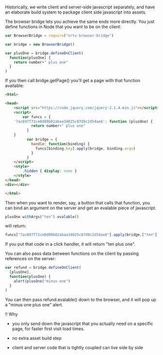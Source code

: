 Historically, we write client and server-side javascript separately, and have an elaborate build system to package client side javascript into assets.

The browser bridge lets you achieve the same ends more directly. You just define functions in Node that you want to be on the client:

```javascript
var BrowserBridge = require("nrtv-browser-bridge")

var bridge = new BrowserBridge()

var plusOne = bridge.defineOnClient(
  function(plusOne) {
    return number+" plus one"
  }
)
```

If you then call bridge.getPage() you'll get a page with that function available:

```html
<html>

<head>
    <script src="https://code.jquery.com/jquery-2.1.4.min.js"></script>
    <script>
        var funcs = {
    '7ac697f71ce0d89b02abaa34025c87d9c2d54ae6': function (plusOne) {
            return number+" plus one"
          }
    }
          var bridge = {
            handle: function(binding) {
              funcs[binding.key].apply(bridge, binding.args)
            }
          }
    </script>
    <style>
        .hidden { display: none }
    </style>
</head>
<div></div>

</html>
```

Then when you want to render, say, a button that calls that function, you can bind an argument on the server and get an evalable piece of javascript.

```javascript
plusOne.withArgs("ten").evalable()
```

will return:

```javascript
funcs["7ac697f71ce0d89b02abaa34025c87d9c2d54ae6"].apply(bridge,["ten"])
```

If you put that code in a click handler, it will return "ten plus one".

You can also pass data between functions on the client by passing references on the server:

```javascript
var refund = bridge.defineOnClient(
  [plusOne],
  function(plusOne) {
    alert(plusOne("minus one")
  }
)
```

You can then pass refund.evalable() down to the browser, and it will pop up a "minus one plus one" alert.

!! Why

* you only send down the javascript that you actually need on a specific page, for faster first visit load times.

* no extra asset build step

* client and server code that is tightly coupled can live side by side
